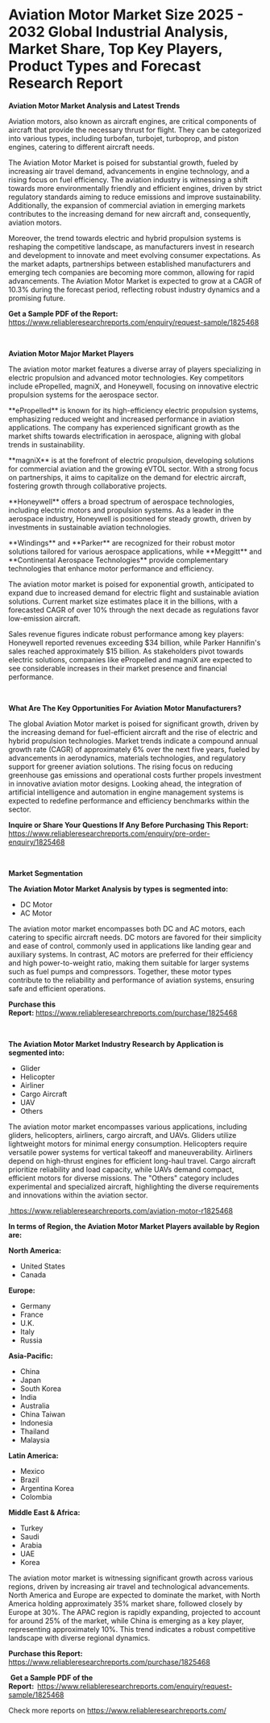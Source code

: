 <p><h1>Aviation Motor Market Size 2025 - 2032 Global Industrial Analysis, Market Share, Top Key Players, Product Types and Forecast Research Report</h1></p><p><strong>Aviation Motor Market Analysis and Latest Trends</strong></p>
<p><p>Aviation motors, also known as aircraft engines, are critical components of aircraft that provide the necessary thrust for flight. They can be categorized into various types, including turbofan, turbojet, turboprop, and piston engines, catering to different aircraft needs.</p><p>The Aviation Motor Market is poised for substantial growth, fueled by increasing air travel demand, advancements in engine technology, and a rising focus on fuel efficiency. The aviation industry is witnessing a shift towards more environmentally friendly and efficient engines, driven by strict regulatory standards aiming to reduce emissions and improve sustainability. Additionally, the expansion of commercial aviation in emerging markets contributes to the increasing demand for new aircraft and, consequently, aviation motors.</p><p>Moreover, the trend towards electric and hybrid propulsion systems is reshaping the competitive landscape, as manufacturers invest in research and development to innovate and meet evolving consumer expectations. As the market adapts, partnerships between established manufacturers and emerging tech companies are becoming more common, allowing for rapid advancements. The Aviation Motor Market is expected to grow at a CAGR of 10.3% during the forecast period, reflecting robust industry dynamics and a promising future.</p></p>
<p><strong>Get a Sample PDF of the Report:&nbsp;</strong> <a href="https://www.reliableresearchreports.com/enquiry/request-sample/1825468?utm_campaign=2283&utm_medium=2&utm_source=Github&utm_content=ia&utm_term=06042025&utm_id=aviation-motor">https://www.reliableresearchreports.com/enquiry/request-sample/1825468</a></p>
<p>&nbsp;</p>
<p><strong>Aviation Motor Major Market Players</strong></p>
<p><p>The aviation motor market features a diverse array of players specializing in electric propulsion and advanced motor technologies. Key competitors include ePropelled, magniX, and Honeywell, focusing on innovative electric propulsion systems for the aerospace sector. </p><p>**ePropelled** is known for its high-efficiency electric propulsion systems, emphasizing reduced weight and increased performance in aviation applications. The company has experienced significant growth as the market shifts towards electrification in aerospace, aligning with global trends in sustainability.</p><p>**magniX** is at the forefront of electric propulsion, developing solutions for commercial aviation and the growing eVTOL sector. With a strong focus on partnerships, it aims to capitalize on the demand for electric aircraft, fostering growth through collaborative projects.</p><p>**Honeywell** offers a broad spectrum of aerospace technologies, including electric motors and propulsion systems. As a leader in the aerospace industry, Honeywell is positioned for steady growth, driven by investments in sustainable aviation technologies.</p><p>**Windings** and **Parker** are recognized for their robust motor solutions tailored for various aerospace applications, while **Meggitt** and **Continental Aerospace Technologies** provide complementary technologies that enhance motor performance and efficiency.</p><p>The aviation motor market is poised for exponential growth, anticipated to expand due to increased demand for electric flight and sustainable aviation solutions. Current market size estimates place it in the billions, with a forecasted CAGR of over 10% through the next decade as regulations favor low-emission aircraft.</p><p>Sales revenue figures indicate robust performance among key players: Honeywell reported revenues exceeding $34 billion, while Parker Hannifin's sales reached approximately $15 billion. As stakeholders pivot towards electric solutions, companies like ePropelled and magniX are expected to see considerable increases in their market presence and financial performance.</p></p>
<p>&nbsp;</p>
<p><strong>What Are The Key Opportunities For Aviation Motor Manufacturers?</strong></p>
<p><p>The global Aviation Motor market is poised for significant growth, driven by the increasing demand for fuel-efficient aircraft and the rise of electric and hybrid propulsion technologies. Market trends indicate a compound annual growth rate (CAGR) of approximately 6% over the next five years, fueled by advancements in aerodynamics, materials technologies, and regulatory support for greener aviation solutions. The rising focus on reducing greenhouse gas emissions and operational costs further propels investment in innovative aviation motor designs. Looking ahead, the integration of artificial intelligence and automation in engine management systems is expected to redefine performance and efficiency benchmarks within the sector.</p></p>
<p><strong>Inquire or Share Your Questions If Any Before Purchasing This Report:</strong> <a href="https://www.reliableresearchreports.com/enquiry/pre-order-enquiry/1825468?utm_campaign=2283&utm_medium=2&utm_source=Github&utm_content=ia&utm_term=06042025&utm_id=aviation-motor">https://www.reliableresearchreports.com/enquiry/pre-order-enquiry/1825468</a></p>
<p>&nbsp;</p>
<p><strong>Market Segmentation</strong></p>
<p><strong>The Aviation Motor Market Analysis by types is segmented into:</strong></p>
<p><ul><li>DC Motor</li><li>AC Motor</li></ul></p>
<p><p>The aviation motor market encompasses both DC and AC motors, each catering to specific aircraft needs. DC motors are favored for their simplicity and ease of control, commonly used in applications like landing gear and auxiliary systems. In contrast, AC motors are preferred for their efficiency and high power-to-weight ratio, making them suitable for larger systems such as fuel pumps and compressors. Together, these motor types contribute to the reliability and performance of aviation systems, ensuring safe and efficient operations.</p></p>
<p><strong>Purchase this Report:&nbsp;</strong><a href="https://www.reliableresearchreports.com/purchase/1825468?utm_campaign=2283&utm_medium=2&utm_source=Github&utm_content=ia&utm_term=06042025&utm_id=aviation-motor">https://www.reliableresearchreports.com/purchase/1825468</a></p>
<p>&nbsp;</p>
<p><strong>The Aviation Motor Market Industry Research by Application is segmented into:</strong></p>
<p><ul><li>Glider</li><li>Helicopter</li><li>Airliner</li><li>Cargo Aircraft</li><li>UAV</li><li>Others</li></ul></p>
<p><p>The aviation motor market encompasses various applications, including gliders, helicopters, airliners, cargo aircraft, and UAVs. Gliders utilize lightweight motors for minimal energy consumption. Helicopters require versatile power systems for vertical takeoff and maneuverability. Airliners depend on high-thrust engines for efficient long-haul travel. Cargo aircraft prioritize reliability and load capacity, while UAVs demand compact, efficient motors for diverse missions. The "Others" category includes experimental and specialized aircraft, highlighting the diverse requirements and innovations within the aviation sector.</p></p>
<p><a href="https://www.reliableresearchreports.com/aviation-motor-r1825468?utm_campaign=2283&utm_medium=2&utm_source=Github&utm_content=ia&utm_term=06042025&utm_id=aviation-motor">&nbsp;https://www.reliableresearchreports.com/aviation-motor-r1825468</a></p>
<p><strong>In terms of Region, the Aviation Motor Market Players available by Region are:</strong></p>
<p>
    <p> <strong> North America: </strong>
        <ul>
            <li>United States</li>
            <li>Canada</li>
        </ul>
        </p> 
    <p> <strong> Europe: </strong>
        <ul>
            <li>Germany</li>
            <li>France</li>
            <li>U.K.</li>
            <li>Italy</li>
            <li>Russia</li>
        </ul>
        </p> 
    <p> <strong> Asia-Pacific: </strong>
        <ul>
            <li>China</li>
            <li>Japan</li>
            <li>South Korea</li>
            <li>India</li>
            <li>Australia</li>
            <li>China Taiwan</li>
            <li>Indonesia</li>
            <li>Thailand</li>
            <li>Malaysia</li>
        </ul>
        </p> 
    <p> <strong> Latin America: </strong>
        <ul>
            <li>Mexico</li>
            <li>Brazil</li>
            <li>Argentina Korea</li>
            <li>Colombia</li>
        </ul>
        </p> 
    <p> <strong> Middle East & Africa: </strong>
        <ul>
            <li>Turkey</li>
            <li>Saudi</li>
            <li>Arabia</li>
            <li>UAE</li>
            <li>Korea</li>
        </ul>
    </p>
    </p>
<p><p>The aviation motor market is witnessing significant growth across various regions, driven by increasing air travel and technological advancements. North America and Europe are expected to dominate the market, with North America holding approximately 35% market share, followed closely by Europe at 30%. The APAC region is rapidly expanding, projected to account for around 25% of the market, while China is emerging as a key player, representing approximately 10%. This trend indicates a robust competitive landscape with diverse regional dynamics.</p></p>
<p><strong>Purchase this Report: </strong><a href="https://www.reliableresearchreports.com/purchase/1825468?utm_campaign=2283&utm_medium=2&utm_source=Github&utm_content=ia&utm_term=06042025&utm_id=aviation-motor">https://www.reliableresearchreports.com/purchase/1825468</a></p>
<p>&nbsp;<strong>Get a Sample PDF of the Report:&nbsp;&nbsp;</strong><a href="https://www.reliableresearchreports.com/enquiry/request-sample/1825468?utm_campaign=2283&utm_medium=2&utm_source=Github&utm_content=ia&utm_term=06042025&utm_id=aviation-motor">https://www.reliableresearchreports.com/enquiry/request-sample/1825468</a></p>
<p><strong></strong></p>
<p>Check more reports on <a href="https://www.reliableresearchreports.com/?utm_campaign=2283&utm_medium=2&utm_source=Github&utm_content=ia&utm_term=06042025&utm_id=aviation-motor">https://www.reliableresearchreports.com/</a></p>